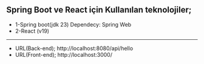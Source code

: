 ## Spring Boot ve React  için Kullanılan teknolojiler;
* 1-Spring boot(jdk 23) Dependecy: Spring Web 
* 2-React (v19)
*****************
* URL(Back-end);  http://localhost:8080/api/hello
* URL(Front-end); http://localhost:3000/
